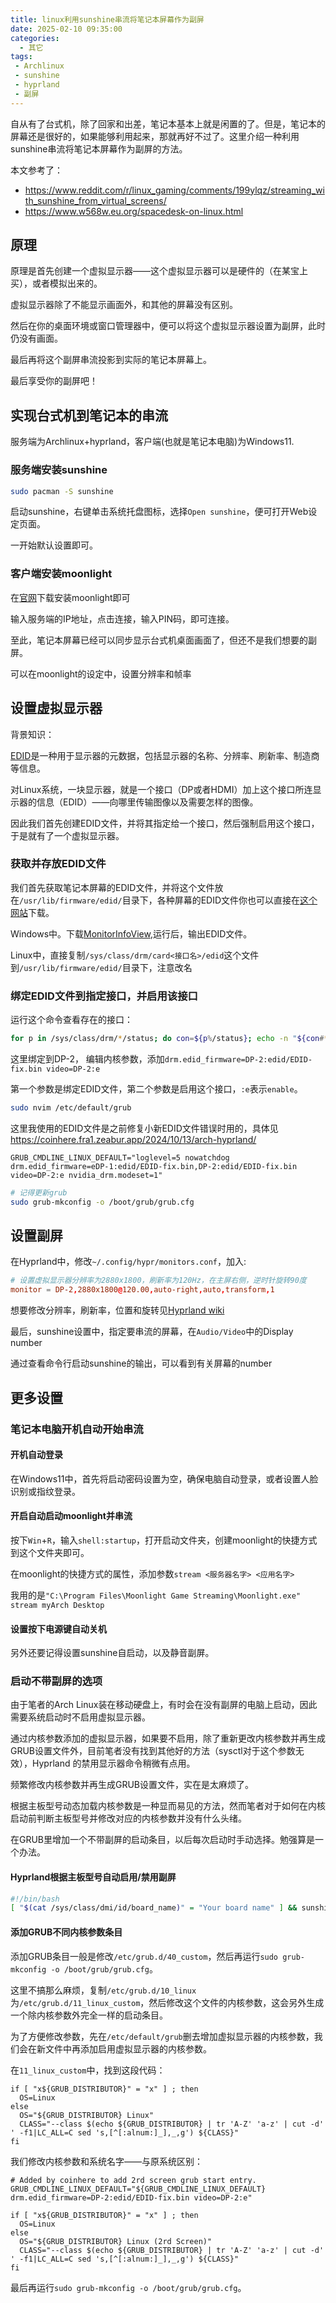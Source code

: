 ```yaml
---
title: linux利用sunshine串流将笔记本屏幕作为副屏
date: 2025-02-10 09:35:00
categories:
  - 其它
tags: 
 - Archlinux
 - sunshine
 - hyprland
 - 副屏
---
```

自从有了台式机，除了回家和出差，笔记本基本上就是闲置的了。但是，笔记本的屏幕还是很好的，如果能够利用起来，那就再好不过了。这里介绍一种利用sunshine串流将笔记本屏幕作为副屏的方法。

本文参考了：

- <https://www.reddit.com/r/linux_gaming/comments/199ylqz/streaming_with_sunshine_from_virtual_screens/>
- <https://www.w568w.eu.org/spacedesk-on-linux.html>

## 原理

原理是首先创建一个虚拟显示器——这个虚拟显示器可以是硬件的（在某宝上买），或者模拟出来的。

虚拟显示器除了不能显示画面外，和其他的屏幕没有区别。

然后在你的桌面环境或窗口管理器中，便可以将这个虚拟显示器设置为副屏，此时仍没有画面。

最后再将这个副屏串流投影到实际的笔记本屏幕上。

最后享受你的副屏吧！

## 实现台式机到笔记本的串流

服务端为Archlinux+hyprland，客户端(也就是笔记本电脑)为Windows11.

### 服务端安装sunshine

```bash
sudo pacman -S sunshine
```

启动sunshine，右键单击系统托盘图标，选择`Open sunshine`，便可打开Web设定页面。

一开始默认设置即可。

### 客户端安装moonlight

在[官网](https://github.com/moonlight-stream/moonlight-qt/releases)下载安装moonlight即可

输入服务端的IP地址，点击连接，输入PIN码，即可连接。

至此，笔记本屏幕已经可以同步显示台式机桌面画面了，但还不是我们想要的副屏。

可以在moonlight的设定中，设置分辨率和帧率

## 设置虚拟显示器

背景知识：

[EDID](https://en.wikipedia.org/wiki/Extended_display_identification_data)是一种用于显示器的元数据，包括显示器的名称、分辨率、刷新率、制造商等信息。

对Linux系统，一块显示器，就是一个接口（DP或者HDMI）加上这个接口所连显示器的信息（EDID）——向哪里传输图像以及需要怎样的图像。

因此我们首先创建EDID文件，并将其指定给一个接口，然后强制启用这个接口，于是就有了一个虚拟显示器。

### 获取并存放EDID文件

我们首先获取笔记本屏幕的EDID文件，并将这个文件放在`/usr/lib/firmware/edid/`目录下，各种屏幕的EDID文件你也可以直接在[这个网站](https://git.linuxtv.org/edid-decode.git/tree/data)下载。

Windows中。下载[MonitorInfoView](https://www.nirsoft.net/utils/monitor_info_view.html),运行后，输出EDID文件。

Linux中，直接复制`/sys/class/drm/card<接口名>/edid`这个文件到`/usr/lib/firmware/edid/`目录下，注意改名

### 绑定EDID文件到指定接口，并启用该接口

运行这个命令查看存在的接口：

```bash
for p in /sys/class/drm/*/status; do con=${p%/status}; echo -n "${con#*/card?-}: "; cat $p; done 
```

这里绑定到DP-2，
编辑内核参数，添加`drm.edid_firmware=DP-2:edid/EDID-fix.bin video=DP-2:e`

第一个参数是绑定EDID文件，第二个参数是启用这个接口，`:e`表示`enable`。

```bash
sudo nvim /etc/default/grub
```

这里我使用的EDID文件是之前修复小新EDID文件错误时用的，具体见<https://coinhere.fra1.zeabur.app/2024/10/13/arch-hyprland/>

```grub
GRUB_CMDLINE_LINUX_DEFAULT="loglevel=5 nowatchdog drm.edid_firmware=eDP-1:edid/EDID-fix.bin,DP-2:edid/EDID-fix.bin video=DP-2:e nvidia_drm.modeset=1"
```

```bash
# 记得更新grub
sudo grub-mkconfig -o /boot/grub/grub.cfg
```

## 设置副屏

在Hyprland中，修改`~/.config/hypr/monitors.conf`，加入:

```conf
# 设置虚拟显示器分辨率为2880x1800，刷新率为120Hz，在主屏右侧，逆时针旋转90度
monitor = DP-2,2880x1800@120.00,auto-right,auto,transform,1
```

想要修改分辨率，刷新率，位置和旋转见[Hyprland wiki](https://wiki.hyprland.org/Configuring/Monitors/)

最后，sunshine设置中，指定要串流的屏幕，在`Audio/Video`中的Display number

通过查看命令行启动sunshine的输出，可以看到有关屏幕的number

## 更多设置

### 笔记本电脑开机自动开始串流

#### 开机自动登录

在Windows11中，首先将启动密码设置为空，确保电脑自动登录，或者设置人脸识别或指纹登录。

#### 开启自动启动moonlight并串流

按下`Win`+`R`，输入`shell:startup`，打开启动文件夹，创建moonlight的快捷方式到这个文件夹即可。

在moonlight的快捷方式的属性，添加参数`stream <服务器名字> <应用名字>`

我用的是`"C:\Program Files\Moonlight Game Streaming\Moonlight.exe" stream myArch Desktop`

#### 设置按下电源键自动关机

另外还要记得设置sunshine自启动，以及静音副屏。

### 启动不带副屏的选项

由于笔者的Arch Linux装在移动硬盘上，有时会在没有副屏的电脑上启动，因此需要系统启动时不启用虚拟显示器。

通过内核参数添加的虚拟显示器，如果要不启用，除了重新更改内核参数并再生成GRUB设置文件外，目前笔者没有找到其他好的方法（sysctl对于这个参数无效），Hyprland 的禁用显示器命令稍微有点用。

频繁修改内核参数并再生成GRUB设置文件，实在是太麻烦了。

根据主板型号动态加载内核参数是一种显而易见的方法，然而笔者对于如何在内核启动前判断主板型号并修改对应的内核参数并没有什么头绪。

在GRUB里增加一个不带副屏的启动条目，以后每次启动时手动选择。勉强算是一个办法。

#### Hyprland根据主板型号自动启用/禁用副屏

```bash
#!/bin/bash
[ "$(cat /sys/class/dmi/id/board_name)" = "Your board name" ] && sunshine || hyprctl keyword monitor <Your Screen Name>,disable
```

#### 添加GRUB不同内核参数条目

添加GRUB条目一般是修改`/etc/grub.d/40_custom`，然后再运行`sudo grub-mkconfig -o /boot/grub/grub.cfg`。

这里不搞那么麻烦，复制`/etc/grub.d/10_linux`为`/etc/grub.d/11_linux_custom`，然后修改这个文件的内核参数，这会另外生成一个除内核参数外完全一样的启动条目。

为了方便修改参数，先在`/etc/default/grub`删去增加虚拟显示器的内核参数，我们会在新文件中再添加启用虚拟显示器的内核参数。

在`11_linux_custom`中，找到这段代码：

```
if [ "x${GRUB_DISTRIBUTOR}" = "x" ] ; then
  OS=Linux
else
  OS="${GRUB_DISTRIBUTOR} Linux"
  CLASS="--class $(echo ${GRUB_DISTRIBUTOR} | tr 'A-Z' 'a-z' | cut -d' ' -f1|LC_ALL=C sed 's,[^[:alnum:]_],_,g') ${CLASS}"
fi
```

我们修改内核参数和系统名字——与原系统区别：

```
# Added by coinhere to add 2rd screen grub start entry.
GRUB_CMDLINE_LINUX_DEFAULT="${GRUB_CMDLINE_LINUX_DEFAULT} drm.edid_firmware=DP-2:edid/EDID-fix.bin video=DP-2:e"

if [ "x${GRUB_DISTRIBUTOR}" = "x" ] ; then
  OS=Linux
else
  OS="${GRUB_DISTRIBUTOR} Linux (2rd Screen)"
  CLASS="--class $(echo ${GRUB_DISTRIBUTOR} | tr 'A-Z' 'a-z' | cut -d' ' -f1|LC_ALL=C sed 's,[^[:alnum:]_],_,g') ${CLASS}"
fi
```

最后再运行`sudo grub-mkconfig -o /boot/grub/grub.cfg`。

